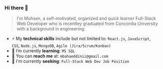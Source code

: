 ### Hi there 👋
> I'm Mohsen, a self-motivated, organized and quick learner Full-Stack Web Developer who is recentley graduated from Concordia University with a background in engineering. 

- ⚡ My __technical skills__ include but not limited to: `React.js`, `JavaScript`, `CSS`, `Node.js`, `MongoDB`, `Agile (Jira/Scrum/Kanban)`  
- 🌱 I’m currently __learning__: `MS SQL` 
- :email: You can __reach me__ at: `mbahaeddinii@gmail.com` 
- :eyes: I'm currently __seeking__: `Full-Stack Web Dev Job Position`
<!--
**MohsenBahaeddini/MohsenBahaeddini** is a ✨ _special_ ✨ repository because its `README.md` (this file) appears on your GitHub profile.

Here are some ideas to get you started:

- 🔭 I’m currently working on ...
- 🌱 I’m currently learning ...
- 👯 I’m looking to collaborate on ...
- 🤔 I’m looking for help with ...
- 💬 Ask me about ...
- 📫 How to reach me: ...
- 😄 Pronouns: ...
- ⚡ Fun fact: ...
-->
